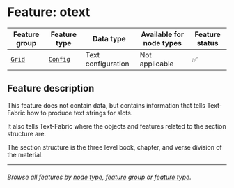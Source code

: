 # Feature: otext

Feature group | Feature type | Data type | Available for node types | Feature status
---  | --- | --- | --- | ---
[`Grid`](featuresbygroup.md#grid-features) | [`Config`](featuresbyfeaturetype.md#config-features) | Text configuration | Not applicable | ✅

## Feature description

This feature does not contain data, but contains information that tells Text-Fabric how to produce text strings for slots.

It also tells Text-Fabric where the objects and features related to the section structure are.

The section structure is the three level book, chapter, and verse division of the material.

---
###### *Browse all features by [node type](featuresbynodetype.md#readme), [feature group](featuresbygroup.md#readme) or [feature type](featuresbyfeaturetype.md#readme).*
